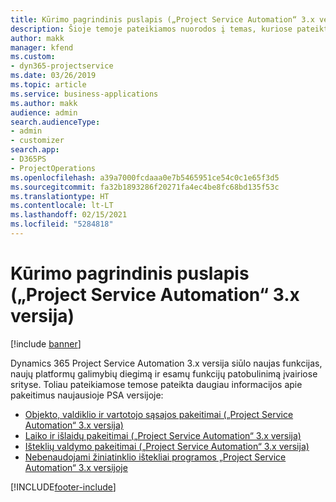 ```yaml
---
title: Kūrimo pagrindinis puslapis („Project Service Automation“ 3.x versija)
description: Šioje temoje pateikiamos nuorodos į temas, kuriose pateikta kūrimo informacija, skirta Dynamics 365 Project Service Automation (PSA) 3.x versijai.
author: makk
manager: kfend
ms.custom:
- dyn365-projectservice
ms.date: 03/26/2019
ms.topic: article
ms.service: business-applications
ms.author: makk
audience: admin
search.audienceType:
- admin
- customizer
search.app:
- D365PS
- ProjectOperations
ms.openlocfilehash: a39a7000fcdaaa0e7b5465951ce54c0c1e65f3d5
ms.sourcegitcommit: fa32b1893286f20271fa4ec4be8fc68bd135f53c
ms.translationtype: HT
ms.contentlocale: lt-LT
ms.lasthandoff: 02/15/2021
ms.locfileid: "5284818"
---
```

# <a name="development-home-page-project-service-automation-3x"></a>Kūrimo pagrindinis puslapis („Project Service Automation“ 3.x versija)

[!include [banner](../../includes/psa-now-project-operations.md)]

Dynamics 365 Project Service Automation 3.x versija siūlo naujas funkcijas, naujų platformų galimybių diegimą ir esamų funkcijų patobulinimą įvairiose srityse. Toliau pateikiamose temose pateikta daugiau informacijos apie pakeitimus naujausioje PSA versijoje:

- [Objekto, valdiklio ir vartotojo sąsajos pakeitimai („Project Service Automation“ 3.x versija)](../developer-guides/entity-changes-v3.x.md)
- [Laiko ir išlaidų pakeitimai („Project Service Automation“ 3.x versija)](../developer-guides/time-expense-changes-v3.x.md)
- [Išteklių valdymo pakeitimai („Project Service Automation“ 3.x versija)](../developer-guides/resource-management-changes-v3.x.md)
- [Nebenaudojami žiniatinklio ištekliai programos „Project Service Automation“ 3.x versijoje](../developer-guides/web-resources-deprecated-v3.x.md)


[!INCLUDE[footer-include](../../includes/footer-banner.md)]